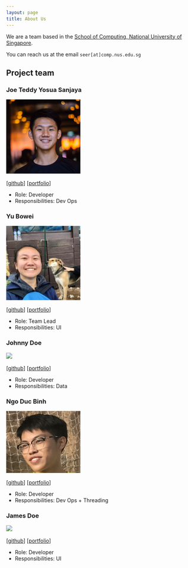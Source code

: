 ```yaml
---
layout: page
title: About Us
---
```


We are a team based in the [School of Computing, National University of Singapore](http://www.comp.nus.edu.sg).

You can reach us at the email `seer[at]comp.nus.edu.sg`

## Project team

### Joe Teddy Yosua Sanjaya

<img src="images/joeteddy.png" width="200px">

[[github](https://github.com/cupofjoee)]
[[portfolio](team/joeteddy.md)]

* Role: Developer
* Responsibilities: Dev Ops

### Yu Bowei

<img src="images/yubowei.png" width="200px">

[[github](http://github.com/bowei-yu)]
[[portfolio](team/yubowei.md)]

* Role: Team Lead
* Responsibilities: UI

### Johnny Doe

<img src="images/eddy.png" width="200px">

[[github](http://github.com/chuyiting)] [[portfolio](team/eddychu.md)]


* Role: Developer
* Responsibilities: Data

### Ngo Duc Binh

<img src="images/ducbinh.jpg" width="200px">

[[github](http://github.com/ducbinh2611)]
[[portfolio](team/ducbinh.md)]

* Role: Developer
* Responsibilities: Dev Ops + Threading

### James Doe

<img src="images/johndoe.png" width="200px">

[[github](http://github.com/johndoe)]
[[portfolio](team/johndoe.md)]

* Role: Developer
* Responsibilities: UI
